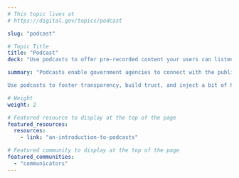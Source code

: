 ```yaml
---
# This topic lives at
# https://digital.gov/topics/podcast

slug: "podcast"

# Topic Title
title: "Podcast"
deck: "Use podcasts to offer pre-recorded content your users can listen to anytime, anywhere."

summary: "Podcasts enable government agencies to connect with the public in a fresh, accessible way. More informal than press releases, podcasts can offer digestible insights into government work. For example, consider demystifying complex policies through engaging interviews, humanizing experts through storytelling, and addressing public concerns in candid conversations. 

Use podcasts to foster transparency, build trust, and inject a bit of humanity into the public’s perception of government."

# Weight
weight: 2

# Featured resource to display at the top of the page
featured_resources:
  resources:
    - link: "an-introduction-to-podcasts"

# Featured community to display at the top of the page
featured_communities:
  - "communicators"
---
```

